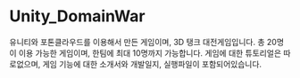 # Unity_DomainWar
유니티와 포톤클라우드를 이용해서 만든 게임이며,
3D 탱크 대전게임입니다.
총 20명이 이용 가능한 게임이며,
한팀에 최대 10명까지 가능합니다.
게임에 대한 튜토리얼은 따로없으며,
게임 기능에 대한 소개서와 개발일지, 실행파일이 포함되어있습니다.

